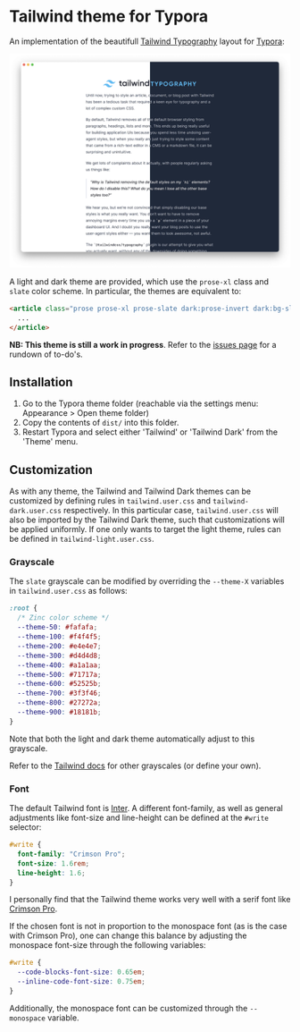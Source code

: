 # Tailwind theme for Typora

An implementation of the beautifull [Tailwind Typography](https://tailwindcss.com/docs/typography-plugin) layout for [Typora](https://typora.io):

![Screenshot of the Tailwind theme](tailwind-screenshot.png)

A light and dark theme are provided, which use the `prose-xl` class and `slate` color scheme. In particular, the themes are equivalent to:

```html
<article class="prose prose-xl prose-slate dark:prose-invert dark:bg-slate-800">
  ...
</article>
```

**NB: This theme is still a work in progress**. Refer to the [issues page](https://github.com/andredelft/typora-tailwind-theme/issues) for a rundown of to-do's.

## Installation

1. Go to the Typora theme folder (reachable via the settings menu: Appearance > Open theme folder)
2. Copy the contents of `dist/` into this folder.
3. Restart Typora and select either 'Tailwind' or 'Tailwind Dark' from the 'Theme' menu.

## Customization

As with any theme, the Tailwind and Tailwind Dark themes can be customized by defining rules in `tailwind.user.css` and `tailwind-dark.user.css` respectively. In this particular case, `tailwind.user.css` will also be imported by the Tailwind Dark theme, such that customizations will be applied uniformly. If one only wants to target the light theme, rules can be defined in `tailwind-light.user.css`.

### Grayscale

The `slate` grayscale can be modified by overriding the `--theme-X` variables in `tailwind.user.css` as follows:

```css
:root {
  /* Zinc color scheme */
  --theme-50: #fafafa;
  --theme-100: #f4f4f5;
  --theme-200: #e4e4e7;
  --theme-300: #d4d4d8;
  --theme-400: #a1a1aa;
  --theme-500: #71717a;
  --theme-600: #52525b;
  --theme-700: #3f3f46;
  --theme-800: #27272a;
  --theme-900: #18181b;
}
```

Note that both the light and dark theme automatically adjust to this grayscale.

Refer to the [Tailwind docs](https://tailwindcss.com/docs/background-color) for other grayscales (or define your own).

### Font

The default Tailwind font is [Inter](https://rsms.me/inter). A different font-family, as well as general adjustments like font-size and line-height can be defined at the `#write` selector:

```css
#write {
  font-family: "Crimson Pro";
  font-size: 1.6rem;
  line-height: 1.6;
}
```

I personally find that the Tailwind theme works very well with a serif font like [Crimson Pro](https://fonts.google.com/specimen/Crimson+Pro).

If the chosen font is not in proportion to the monospace font (as is the case with Crimson Pro), one can change this balance by adjusting the monospace font-size through the following variables:

```css
#write {
  --code-blocks-font-size: 0.65em;
  --inline-code-font-size: 0.75em;
}
```

Additionally, the monospace font can be customized through the `--monospace` variable.
